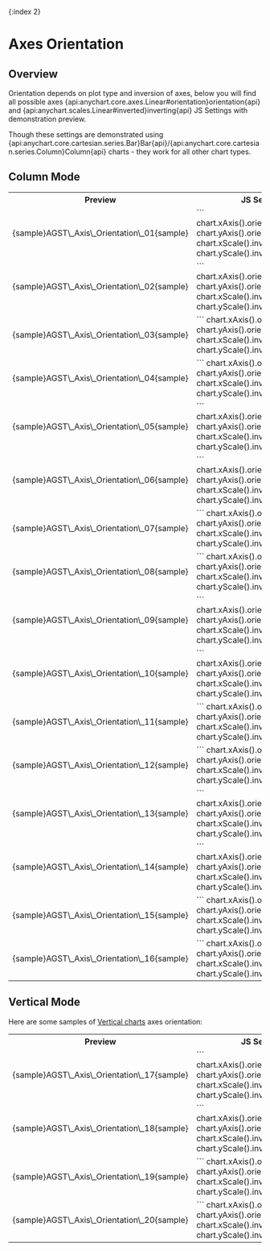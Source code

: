 {:index 2}
# Axes Orientation

## Overview
   
Orientation depends on plot type and inversion of axes, below you will find all possible axes {api:anychart.core.axes.Linear#orientation}orientation{api} and {api:anychart.scales.Linear#inverted}inverting{api} JS Settings with demonstration preview.
  
Though these settings are demonstrated using {api:anychart.core.cartesian.series.Bar}Bar{api}/{api:anychart.core.cartesian.series.Column}Column{api} charts - they work for all other chart types.

## Column Mode

<table>
<tbody><tr>
<th>Preview</th>
<th>JS Settings</th>
</tr>
<tr>
<td>
{sample}AGST\_Axis\_Orientation\_01{sample}
</td>
<td>
```
chart.xAxis().orientation("bottom");
chart.yAxis().orientation("left");
chart.xScale().inverted(false);
chart.yScale().inverted(false);
```
</td>
</tr>
<tr>
<td>
{sample}AGST\_Axis\_Orientation\_02{sample}
</td>
<td>
```
chart.xAxis().orientation("bottom");
chart.yAxis().orientation("left");
chart.xScale().inverted(true);
chart.yScale().inverted(false);
```
</td>
</tr>
<tr>
<td>
{sample}AGST\_Axis\_Orientation\_03{sample}
</td>
<td>
```
chart.xAxis().orientation("top");
chart.yAxis().orientation("left");
chart.xScale().inverted(false);
chart.yScale().inverted(false);
```
</td>
</tr>
<tr>
<td>
{sample}AGST\_Axis\_Orientation\_04{sample}
</td>
<td>
```
chart.xAxis().orientation("top");
chart.yAxis().orientation("left");
chart.xScale().inverted(true);
chart.yScale().inverted(false);
```
</td>
</tr>
<tr>
<td>
{sample}AGST\_Axis\_Orientation\_05{sample}
</td>
<td>
```
chart.xAxis().orientation("bottom");
chart.yAxis().orientation("left");
chart.xScale().inverted(true);
chart.yScale().inverted(false);
```
</td>
</tr>
<tr>
<td>
{sample}AGST\_Axis\_Orientation\_06{sample}
</td>
<td>
```
chart.xAxis().orientation("bottom");
chart.yAxis().orientation("left");
chart.xScale().inverted(true);
chart.yScale().inverted(true);
```
</td>
</tr>
<tr>
<td>
{sample}AGST\_Axis\_Orientation\_07{sample}
</td>
<td>
```
chart.xAxis().orientation("top");
chart.yAxis().orientation("left");
chart.xScale().inverted(false);
chart.yScale().inverted(true);
```
</td>
</tr>
<tr>
<td>
{sample}AGST\_Axis\_Orientation\_08{sample}
</td>
<td>
```
chart.xAxis().orientation("top");
chart.yAxis().orientation("left");
chart.xScale().inverted(true);
chart.yScale().inverted(true);
```
</td>
</tr>
<tr>
<td>
{sample}AGST\_Axis\_Orientation\_09{sample}
</td>
<td>
```
chart.xAxis().orientation("bottom");
chart.yAxis().orientation("right");
chart.xScale().inverted(false);
chart.yScale().inverted(false);
```
</td>
</tr>
<tr>
<td>
{sample}AGST\_Axis\_Orientation\_10{sample}
</td>
<td>
```
chart.xAxis().orientation("bottom");
chart.yAxis().orientation("right");
chart.xScale().inverted(true);
chart.yScale().inverted(false);
```
</td>
</tr>
<tr>
<td>
{sample}AGST\_Axis\_Orientation\_11{sample}
</td>
<td>
```
chart.xAxis().orientation("top");
chart.yAxis().orientation("right");
chart.xScale().inverted(false);
chart.yScale().inverted(false);
```
</td>
</tr>
<tr>
<td>
{sample}AGST\_Axis\_Orientation\_12{sample}
</td>
<td>
```
chart.xAxis().orientation("top");
chart.yAxis().orientation("right");
chart.xScale().inverted(true);
chart.yScale().inverted(false);
```
</td>
</tr>
<tr>
<td>
{sample}AGST\_Axis\_Orientation\_13{sample}
</td>
<td>
```
chart.xAxis().orientation("bottom");
chart.yAxis().orientation("right");
chart.xScale().inverted(false);
chart.yScale().inverted(true);
```
</td>
</tr>
<tr>
<td>
{sample}AGST\_Axis\_Orientation\_14{sample}
</td>
<td>
```
chart.xAxis().orientation("bottom");
chart.yAxis().orientation("right");
chart.xScale().inverted(true);
chart.yScale().inverted(true);
```
</td>
</tr>
<tr>
<td>
{sample}AGST\_Axis\_Orientation\_15{sample}
</td>
<td>
```
chart.xAxis().orientation("top");
chart.yAxis().orientation("right");
chart.xScale().inverted(false);
chart.yScale().inverted(true);
```
</td>
</tr>
<tr>
<td>
{sample}AGST\_Axis\_Orientation\_16{sample}
</td>
<td>
```
chart.xAxis().orientation("top");
chart.yAxis().orientation("right");
chart.xScale().inverted(true);
chart.yScale().inverted(true);
```
</td>
</tr>
</tbody>
</table>

## Vertical Mode

Here are some samples of [Vertical charts](../Basic_Charts/Vertical/Overview) axes orientation:

<table>
<tbody><tr>
<th>Preview</th>
<th>JS Settings</th>
</tr>
<tr>
<td>
{sample}AGST\_Axis\_Orientation\_17{sample}
</td>
<td>
```
chart.xAxis().orientation("bottom");
chart.yAxis().orientation("left");
chart.xScale().inverted(false);
chart.yScale().inverted(false);
```
</td>
</tr>
<tr>
<td>
{sample}AGST\_Axis\_Orientation\_18{sample}
</td>
<td>
```
chart.xAxis().orientation("bottom");
chart.yAxis().orientation("left");
chart.xScale().inverted(true);
chart.yScale().inverted(true);
```
</td>
</tr>
<tr>
<td>
{sample}AGST\_Axis\_Orientation\_19{sample}
</td>
<td>
```
chart.xAxis().orientation("top");
chart.yAxis().orientation("right");
chart.xScale().inverted(false);
chart.yScale().inverted(false);
```
</td>
</tr>
<tr>
<td>
{sample}AGST\_Axis\_Orientation\_20{sample}
</td>
<td>
```
chart.xAxis().orientation("top");
chart.yAxis().orientation("right");
chart.xScale().inverted(true);
chart.yScale().inverted(true);
```
</td>
</tr>
</tbody>
</table>